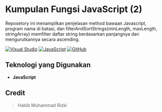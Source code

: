 # Kumpulan Fungsi JavaScript (2)

Reposetory ini menampilkan penjelasan method bawaan Javascript, program nama di batasi, dan filterAndSortStrings(minLength, maxLength, stringArray)
memfilter daftar string berdasarkan panjangnya dan mengurutkannya secara ascending.

[![Visual Studio](https://badgen.net/badge/icon/visualstudio?icon=visualstudio&label)](https://visualstudio.microsoft.com)
[![JavaScript](https://img.shields.io/badge/--F7DF1E?logo=javascript&logoColor=000)](https://www.javascript.com/)
[![GitHub](https://badgen.net/badge/icon/github?icon=github&label)](https://github.com)

## Teknologi yang Digunakan
- **JavaScript**

## Credit

> Habib Muhammad Rizki
